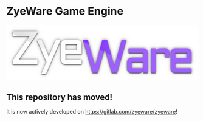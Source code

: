 # ZyeWare Game Engine
<p align="center">
    <img src="res/core-package/textures/engine-logo.png" width="600" alt="ZyeWare Logo">
</p>

## This repository has moved!
It is now actively developed on https://gitlab.com/zyeware/zyeware!
